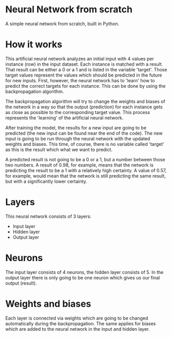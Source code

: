# Neural Network from scratch
A simple neural network from scratch, built in Python.

# How it works
This artificial neural network analyzes an initial input with 4 values per instance (row) in the input dataset.
Each instance is matched with a result.
That result can be either a 0 or a 1 and is listed in the variable 'target'. Those target values represent the values which should be predicted in the future for new inputs. First, however, the neural network has to 'learn' how to predict the correct targets for each instance. This can be done by using the backpropagation algorithm.

The backpropagation algorithm will try to change the weights and biases of the network in a way so that the output (prediction) for each instance gets as close as possible to the corresponding target value. This process represents the 'learning' of the artificial neural network.

After training the model, the results for a new input are going to be predicted (the new input can be found near the end of the code). The new input is going to be run through the neural network with the updated weights and biases.
This time, of course, there is no variable called 'target' as this is the result which what we want to predict.

A predicted result is not going to be a 0 or a 1, but a number between those two numbers.
A result of 0.98, for example, means that the network is predicting the result to be a 1 with a relatively high certainty. A value of 0.57, for example, would mean that the network is still predicting the same result, but with a significantly lower certainty.

# Layers
This neural network consists of 3 layers:
- Input layer
- Hidden layer
- Output layer

# Neurons
The input layer consists of 4 neurons, the hidden layer consists of 5.
In the output layer there is only going to be one neuron which gives us our final output (result).

# Weights and biases
Each layer is connected via weights which are going to be changed automatically during the backpropagation.
The same applies for biases which are added to the neural network in the input and hidden layer.

